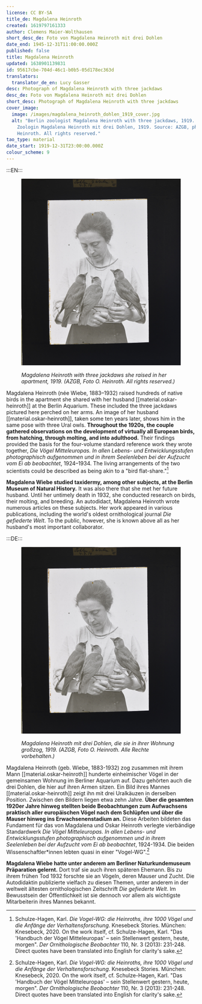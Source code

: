 ```yaml
---
license: CC BY-SA
title_de: Magdalena Heinroth
created: 1619797161333
author: Clemens Maier-Wolthausen
short_desc_de: Foto von Magdalena Heinroth mit drei Dohlen
date_end: 1945-12-31T11:00:00.000Z
published: false
title: Magdalena Heinroth
updated: 1638901139831
id: 95617cbe-704d-46c1-b0b5-05d178ec363d
translators:
  translator_de_en: Lucy Gasser
desc: Photograph of Magdalena Heinroth with three jackdaws
desc_de: Foto von Magdalena Heinroth mit drei Dohlen
short_desc: Photograph of Magdalena Heinroth with three jackdaws
cover_image:
  image: /images/magdalena_heinroth_dohlen_1919_cover.jpg
  alt: "Berlin zoologist Magdalena Heinroth with three jackdaws, 1919. Berliner
    Zoologin Magdalena Heinroth mit drei Dohlen, 1919. Source: AZGB, photo O.
    Heinroth. All rights reserved."
tao_type: material
date_start: 1919-12-31T23:00:00.000Z
colour_scheme: 9
---
```

:::EN:::

<figure>

![Black and white photograph: A young woman with dark hair in a light-colored blouse looks down at three jackdaws, perching on her arms and facing toward her.](images/cmw/Magdalena_Heinroth_Dohlen_1919.jpg)

<figcaption>

_Magdalena Heinroth with three jackdaws she raised in her apartment, 1919. (AZGB, Foto O. Heinroth. All rights reserved.)_

</figcaption>

</figure>

Magdalena Heinroth (née Wiebe, 1883–1932) raised hundreds of native birds in the apartment she shared with her husband [[material.oskar-heinroth]] at the Berlin Aquarium. These included the three jackdaws pictured here perched on her arms. An image of her husband [[material.oskar-heinroth]], taken some ten years later, shows him in the same pose with three Ural owls. **Throughout the 1920s, the couple gathered observations on the development of virtually all European birds, from hatching, through molting, and into adulthood.** Their findings provided the basis for the four-volume standard reference work they wrote together, _Die Vögel Mitteleuropas. In allen Lebens- und Entwicklungsstufen photographisch aufgenommen und in ihrem Seelenleben bei der Aufzucht vom Ei ab beobachtet_, 1924–1934. The living arrangements of the two scientists could be described as being akin to a "bird flat-share."[^1]

**Magdalena Wiebe studied taxidermy, among other subjects, at the Berlin Museum of Natural History.** It was also there that she met her future husband. Until her untimely death in 1932, she conducted research on birds, their molting, and breeding. An autodidact, Magdalena Heinroth wrote numerous articles on these subjects. Her work appeared in various publications, including the world's oldest ornithological journal _Die gefiederte Welt_. To the public, however, she is known above all as her husband's most important collaborator.

[^1]: Schulze-Hagen, Karl. _Die Vogel-WG: die Heinroths, ihre 1000 Vögel und die Anfänge der Verhaltensforschung_. Knesebeck Stories. München: Knesebeck, 2020. On the work itself, cf. Schulze-Hagen, Karl. "Das 'Handbuch der Vögel Mitteleuropas' – sein Stellenwert gestern, heute, morgen". _Der Ornithologische Beobachter_ 110, Nr. 3 (2013): 231-248. Direct quotes have been translated into English for clarity's sake.

:::DE:::

<figure>

![Schwarz-weiß Foto: Junge Frau mit dunklem Haar in heller Bluse, schaut nach unten auf drei auf ihren Armen sitzende Dohlen, die ihr zugewandt sind.](images/cmw/Magdalena_Heinroth_Dohlen_1919.jpg)

<figcaption>

_Magdalena Heinroth mit drei Dohlen, die sie in ihrer Wohnung großzog, 1919. (AZGB, Foto O. Heinroth. Alle Rechte vorbehalten.)_

</figcaption>

</figure>

Magdalena Heinroth (geb. Wiebe, 1883-1932) zog zusammen mit ihrem Mann [[material.oskar-heinroth]] hunderte einheimischer Vögel in der gemeinsamen Wohnung im Berliner Aquarium auf. Dazu gehörten auch die drei Dohlen, die hier auf ihren Armen sitzen. Ein Bild ihres Mannes [[material.oskar-heinroth]] zeigt ihn mit drei Uralkäuzen in derselben Position. Zwischen den Bildern liegen etwa zehn Jahre. **Über die gesamten 1920er Jahre hinweg stellten beide Beobachtungen zum Aufwachsens praktisch aller europäischen Vögel nach dem Schlüpfen und über die Mauser hinweg ins Erwachsenenstadium an.** Diese Arbeiten bildeten das Fundament für das von Magdalena und Oskar Heinroth verlegte vierbändige Standardwerk _Die Vögel Mitteleuropas. In allen Lebens- und Entwicklungsstufen photographisch aufgenommen und in ihrem Seelenleben bei der Aufzucht vom Ei ab beobachtet_, 1924-1934. Die beiden Wissenschaftler\*innen lebten quasi in einer "Vogel-WG".[^1]

**Magdalena Wiebe hatte unter anderem am Berliner Naturkundemuseum Präparation gelernt.** Dort traf sie auch ihren späteren Ehemann. Bis zu ihrem frühen Tod 1932 forschte sie an Vögeln, deren Mauser und Zucht. Die Autodidaktin publizierte vielfach zu diesen Themen, unter anderem in der weltweit ältesten ornithologischen Zeitschrift _Die gefiederte Welt_. Im Bewusstsein der Öffentlichkeit ist sie dennoch vor allem als wichtigste Mitarbeiterin ihres Mannes bekannt.

[^1]: Schulze-Hagen, Karl. _Die Vogel-WG: die Heinroths, ihre 1000 Vögel und die Anfänge der Verhaltensforschung_. Knesebeck Stories. München: Knesebeck, 2020. Zum Werk selbst vgl. Schulze-Hagen, Karl. "Das 'Handbuch der Vögel Mitteleuropas' – sein Stellenwert gestern, heute, morgen". _Der Ornithologische Beobachter_ 110, Nr. 3 (2013): 231-248.
